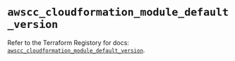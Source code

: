 # `awscc_cloudformation_module_default_version`

Refer to the Terraform Registory for docs: [`awscc_cloudformation_module_default_version`](https://registry.terraform.io/providers/hashicorp/awscc/0.70.0/docs/resources/cloudformation_module_default_version).
